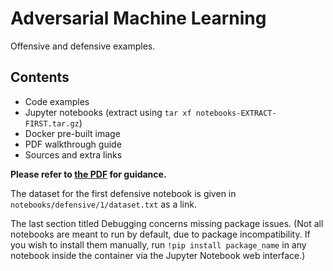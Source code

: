 # Adversarial Machine Learning

Offensive and defensive examples.

## Contents

 - Code examples
 - Jupyter notebooks (extract using `tar xf notebooks-EXTRACT-FIRST.tar.gz`)
 - Docker pre-built image
 - PDF walkthrough guide
 - Sources and extra links

**Please refer to [the PDF](Guide.pdf) for guidance.**

The dataset for the first defensive notebook is given in `notebooks/defensive/1/dataset.txt` as a link.

The last section titled Debugging concerns missing package issues. (Not all notebooks are meant to run by default, due to package incompatibility. If you wish to install them manually, run `!pip install package_name` in any notebook inside the container via the Jupyter Notebook web interface.)
